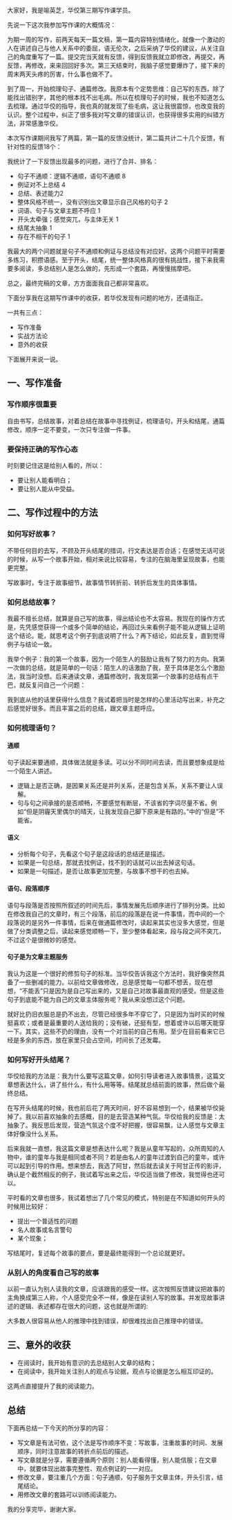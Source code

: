 
大家好，我是喻英芝，华佼第三期写作课学员。

先说一下这次我参加写作课的大概情况：

为期一周的写作，前两天每天一篇文稿，第一篇内容特别情绪化，就像一个激动的人在讲述自己与他人关系中的委屈，语无伦次，之后采纳了华佼的建议，从关注自己的角度重写了一篇。提交完当天就有反馈，得到反馈我就立即修改，再提交，再反馈，再修改，来来回回好多次。第三天结束时，我脑子感觉要爆炸了，接下来的周末两天头疼的厉害，什么事也做不了。

到了周一，开始梳理句子、通篇修改。我原本有个定势思维：自己写的东西，除了能找出错别字，其他的根本找不出毛病。所以在梳理句子的时候，我也不知道怎么去梳理。通过华佼的指导，我也真的就发现了些毛病，这让我很震惊，也改变我的认识。整个过程中，纠正了很多我对写文章的错误认识，也获得很多实用的纠错方法，非常感激华佼。

本次写作课期间我写了两篇，第一篇的反馈没统计，第二篇共计二十几个反馈，有针对性的反馈18个：

我统计了一下反馈出现最多的问题，进行了合并、排名：

* 句子不通顺：逻辑不通顺，语句不通顺  8
* 例证对不上总结 4
* 总结、表述能力2
* 整体风格不统一，没有识别出文章显示自己风格的句子  2
* 词语、句子与文章主题不呼应   1
* 开头太牵强；感觉突兀，与主体无关 1
* 结尾太抽象 1
* 存在不相干的句子 1


我最大的两个问题就是句子不通顺和例证与总结没有对应好。这两个问题平时需要多练习，积攒语感。至于开头，结尾，统一整体风格真的很有挑战性，接下来我需要多阅读，多总结别人是怎么做的，先形成一个套路，再慢慢揣摩吧。

总之，最终完稿的文章，方方面面我自己都非常喜欢。

下面分享我在这期写作课中的收获，若华佼发现有问题的地方，还请指正。

一共有三点：

- 写作准备
- 实战方法论
- 意外的收获

下面展开来说一说。


## 一、写作准备

### 写作顺序很重要

自由书写，总结故事，对着总结在故事中寻找例证，梳理语句，开头和结尾，通篇修改，顺序一定不要变，一次只专注做一件事。    


### 要保持正确的写作心态

时刻要记住这是给别人看的，所以：

* 要让别人能看明白；
* 要让别人能从中受益。


## 二、写作过程中的方法

### 如何写好故事？

不带任何目的去写，不顾及开头结尾的措词，行文表达是否合适；在感觉无话可说的时候，从写一个故事开始，相对来说比较容易，专注的在脑海里呈现故事，也能更完整。

写故事时，专注于故事细节，故事情节转折前、转折后发生的具体事情。

### 如何总结故事？

我最不擅长总结，就算是自己写的故事，得出结论也不太容易。我现在的操作方式是，先凭感觉获得一个或多个简单的结论，再回过头来看例子能不能从逻辑上证明这个结论。能，就思考这个例子到底说明了什么？再下结论，如此反复，直到觉得例子与结论一致。

我举个例子：我的第一个故事，因为一个陌生人的鼓励让我有了努力的方向。我第一次做的总结，就是简单的一句话：陌生人的话激励了我，至于具体是怎么个激励法，我当时没想。后来通读文章，通篇修改时，我发现第一个故事的总结有点干巴，就反复问自己一个问题：

我到底从他的话里获得什么信息？我试着把当时是怎样的心里活动写出来，补充之后感觉好很多。而且丰富之后的总结，跟文章主题呼应。


### 如何梳理语句？

#### 通顺

句子读起来要通顺，具体做法就是多读。可以分不同时间去读，而且要想象成是给一个陌生人讲述。

* 逻辑上是否正确，是因果关系还是并列关系，还是包含关系，关系不要让人误解。
* 句与句之间承接的是否顺畅，不要感觉有断层，不该省的字词尽量不省。例如“但是阴霾天里偶尔的晴天，让我发现自己脚下原来是有路的。”中的“但是”不能省。

#### 语义

* 分析每个句子，先看这个句子是这段话的总结还是描述。
* 如果是一句总结，那就去找例证，找不到的话就可以出去掉这句话。
* 如果是一句描述，是否让故事更加完整，与故事不想干的也去掉。

#### 语句、段落顺序

语句与段落是否按照所叙述的时间先后，事情发展先后顺序进行了排列分类。比如在修改我自己的文章时，有三个段落，前后的段落是在说一件事情，而中间的一个段落说的是另外一件事情，后来在做通篇修改时，读起来其实也没多大感觉，但是做了分类调整之后，读起来感觉顺畅一下，至少整体看起来，段与段之间不突兀，不过这个是很微妙的感觉。

#### 句子是为文章主题服务

我认为这是一个很好的修剪句子的标准。当华佼告诉我这个方法时，我好像突然具备了一些删减的能力。以前给文章做修改，总是感觉每一句都不想丢，现在想想，“不能丢”只是因为是自己写出来的，又是自己对故事最直观的感受。但是这些句子到底能不能为自己的文章主体服务呢？我从来没想过这个问题。

就好比扔旧衣服总是扔不出去，尽管已经很多年不穿它了，只是因为当时买的时候挺喜欢；或者是最重要的人送给我的；没有破，还挺有型，想着或许以后哪天能穿一下。其实，这些不扔的理由，没有一个对当前的自己有用。至少在目前看来它已经是多余的东西，放在家里只会占空间，时间长了还发霉。

### 如何写好开头结尾？

华佼给我的方法是：我为什么要写这篇文章，如何引导读者进入故事情景，这篇文章想表达什么，讲了些什么，有什么用等等。结尾就总结前面的故事，然后做个最终总结。

在写开头结尾的时候，我也前后花了两天时间，好不容易想到一个，结果被华佼毙掉了。我以前喜欢抽象的去感概，目的是去营造某种气氛。华佼给我的反馈是：太抽象了。我反思后发现，营造气氛这个度不好把握，很容易飘，让人感觉与文章主体好像没什么关系。

后来我就一直想，我这篇文章是想表达什么呢？我是从童年写起的，众所周知的人物中，谁的童年与我是相同或者不同？若是由名人的童年过渡到自己的童年，或许可以起到引导的作用。想来想去，我选了阿甘，然后就去读关于阿甘正传的影评，确认是个截然相反的例子，我试着写出来之后，华佼适当做了修改，我觉得也还可以。

平时看的文章也很多，我试着想出了几个常见的模式，特别是在不知道如何开头的时候用比较好：

 * 提出一个普适性的问题
 * 名人故事或名言警句
 * 某个现象；

写结尾时，复述每个故事的要点，要是最终能得到一个总论就更好。

### 从别人的角度看自己写的故事

以前一直认为别人读我的文章，应该跟我的感受一样。这次按照反馈建议把故事的主角换成第三人称，个人感受完全不一样，像是在读别人写的故事。并发现故事讲述的逻辑、表述都存在很大的问题，这也就是所谓的:

大多数人很容易从他人的推理中找到错误，却很难找出自己推理中的错误。

## 三、意外的收获

* 在阅读时，我开始有意识的去总结别人文章的结构；
* 在阅读中，我开始关注别人的观点与论据，观点与论据是怎么相互印证的。

这两点直接提升了我的阅读能力。


## 总结

下面再总结一下今天的所分享的内容：

* 写文章是有法可依，这个法是写作顺序不变：写故事，注重故事的时间、发展顺序，同时注意故事的转折点前后的描述。
* 写文章就是分享，需要遵循两个原则：别人能看得懂，别人能信服；在文章中，就要体现出故事完整性、观点例证的一一对应。
* 修改文章，要注重几个方面：句子通顺，句子服务于文章主体，开头引言，结尾结论。
* 用修改文章的套路可以训练阅读能力。

我的分享完毕，谢谢大家。
